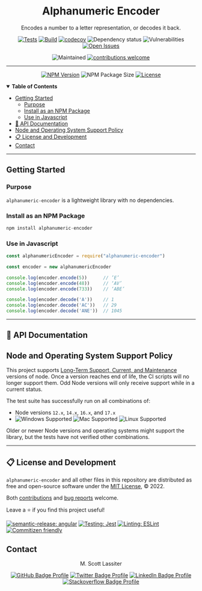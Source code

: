 <div align="center">

# Alphanumeric Encoder
Encodes a number to a letter representation, or decodes it back.


    
[![Tests](https://github.com/M-Scott-Lassiter/Alphanumeric-Encoder/actions/workflows/test.yml/badge.svg)](https://github.com/M-Scott-Lassiter/Alphanumeric-Encoder/actions/workflows/test.yml)
[![Build](https://github.com/M-Scott-Lassiter/Alphanumeric-Encoder/actions/workflows/publish.yml/badge.svg)](https://github.com/M-Scott-Lassiter/Alphanumeric-Encoder/actions/workflows/publish.yml)
[![codecov](https://codecov.io/github/M-Scott-Lassiter/Alphanumeric-Encoder/branch/main/graph/badge.svg?token=MLCXIHQJGA)](https://codecov.io/github/M-Scott-Lassiter/Alphanumeric-Encoder)
![Dependency status](https://img.shields.io/librariesio/release/npm/alphanumeric-encoder)
![Vulnerabilities](https://img.shields.io/snyk/vulnerabilities/npm/alphanumeric-encoder)
 [![Open Issues](https://img.shields.io/github/issues/m-scott-lassiter/alphanumeric-encoder/bug)](https://github.com/M-Scott-Lassiter/Alphanumeric-Encoder/issues)
 

![Maintained](https://img.shields.io/badge/Maintained%3F-yes-brightgreen.svg)
 [![contributions welcome](https://img.shields.io/badge/contributions-welcome-brightgreen.svg?style=flat)](https://github.com/M-Scott-Lassiter/Alphanumeric-Encoder/CONTRIBUTING.md)

____
[![NPM Version](https://img.shields.io/npm/v/alphanumeric-encoder)](https://www.npmjs.com/package/alphanumeric-encoder)
![NPM Package Size](https://img.shields.io/bundlephobia/min/alphanumeric-encoder)
[![License](https://img.shields.io/github/license/M-Scott-Lassiter/Alphanumeric-Encoder)](https://github.com/M-Scott-Lassiter/Alphanumeric-Encoder/blob/main/LICENSE)

</div>

<details open="open">
    <summary><b>Table of Contents</b></summary>

<!-- toc -->

- [Getting Started](#getting-started)
  * [Purpose](#purpose)
  * [Install as an NPM Package](#install-as-an-npm-package)
  * [Use in Javascript](#use-in-javascript)
- [:book: API Documentation](#book-api-documentation)
- [Node and Operating System Support Policy](#node-and-operating-system-support-policy)
- [:clipboard: License and Development](#clipboard-license-and-development)
- [Contact](#contact)

<!-- tocstop -->

</details>


***

## Getting Started

### Purpose

`alphanumeric-encoder` is a lightweight library with no dependencies.

### Install as an NPM Package

```javascript
npm install alphanumeric-encoder
```

### Use in Javascript

```javascript
const alphanumericEncoder = require("alphanumeric-encoder")

const encoder = new alphanumericEncoder

console.log(encoder.encode(5))      // ’E’
console.log(encoder.encode(48))     // ‘AV’
console.log(encoder.encode(733))    // ‘ABE’

console.log(encoder.decode('A'))    // 1
console.log(encoder.decode('AC'))   // 29
console.log(encoder.decode('ANE'))  // 1045
```

***

## :book: API Documentation


## Node and Operating System Support Policy

This project supports [Long-Term Support, Current, and Maintenance](https://github.com/nodejs/Release) versions of node. Once a version reaches end of life, the CI scripts will no longer support them. Odd Node versions will only receive support while in a current status.

The test suite has successfully run on all combinations of:

- Node versions `12.x`, `14.x`, `16.x`, and `17.x`
- ![Windows Supported](https://img.shields.io/badge/Windows-0078D6?style=for-the-badge=flat&logo=windows&logoColor=white)
![Mac Supported](https://img.shields.io/badge/Mac-000000?style=for-the-badge=flat&logo=apple&logoColor=white)
![Linux Supported](https://img.shields.io/badge/Linux-FCC624?style=for-the-badge=flat&logo=linux&logoColor=black)

Older or newer Node versions and operating systems might support the library, but the tests have not verified other combinations.

***

## :clipboard: License and Development

`alphanumeric-encoder` and all other files in this repository are distributed as free and open-source software under the [MIT License](/../../blob/main/LICENSE), © 2022.

Both [contributions](/../../blob/main/CONTRIBUTIONS.md) and [bug reports](link) welcome.

Leave a :star: if you find this project useful!

[![semantic-release: angular](https://img.shields.io/badge/semantic--release-angular-e10079?logo=semantic-release)](https://github.com/semantic-release/semantic-release)
[![Testing: Jest](https://img.shields.io/badge/jest-C21325?logo=jest&logoColor=white)](https://github.com/facebook/jest)
[![Linting: ESLint](https://img.shields.io/badge/eslint-4B32C3?logo=eslint&logoColor=white)](https://github.com/eslint/eslint)
[![Commitizen friendly](https://img.shields.io/badge/commitizen-friendly-brightgreen.svg)](http://commitizen.github.io/cz-cli/)

</div>

## Contact

<div align="center">
M. Scott Lassiter

[![GitHub Badge Profile](https://img.shields.io/badge/GitHub-100000?style=plastic&logo=github&logoColor=white)](https://github.com/M-Scott-Lassiter)
[![Twitter Badge Profile](https://img.shields.io/badge/Twitter-1DA1F2?style=plastic&logo=twitter&logoColor=white)](https://twitter.com/MScottLassiter)
[![LinkedIn Badge Profile](https://img.shields.io/badge/LinkedIn-0077B5?style=plastic&logo=linkedin&logoColor=white)]( https://www.linkedin.com/in/mscottlassiter)
[![Stackoverflow Badge Profile](https://img.shields.io/badge/stackoverflow-orange.svg?longCache=true&style=plastic&logo=stackoverflow&logoColor=white)](https://stackoverflow.com/users/6186333/sandpiper)

</div>